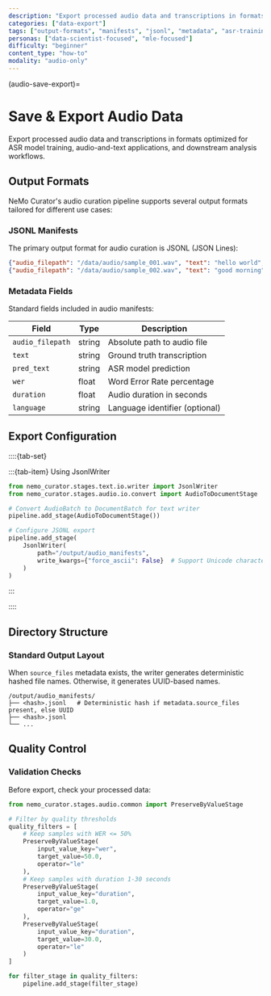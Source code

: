 ```yaml
---
description: "Export processed audio data and transcriptions in formats optimized for ASR training and multimodal applications"
categories: ["data-export"]
tags: ["output-formats", "manifests", "jsonl", "metadata", "asr-training"]
personas: ["data-scientist-focused", "mle-focused"]
difficulty: "beginner"
content_type: "how-to"
modality: "audio-only"
---
```



(audio-save-export)=

# Save & Export Audio Data

Export processed audio data and transcriptions in formats optimized for ASR model training, audio-and-text applications, and downstream analysis workflows.

## Output Formats

NeMo Curator's audio curation pipeline supports several output formats tailored for different use cases:

### JSONL Manifests

The primary output format for audio curation is JSONL (JSON Lines):

```json
{"audio_filepath": "/data/audio/sample_001.wav", "text": "hello world", "pred_text": "hello world", "wer": 0.0, "duration": 2.1}
{"audio_filepath": "/data/audio/sample_002.wav", "text": "good morning", "pred_text": "good morning", "wer": 0.0, "duration": 1.8}
```

### Metadata Fields

Standard fields included in audio manifests:

| Field | Type | Description |
|-------|------|-------------|
| `audio_filepath` | string | Absolute path to audio file |
| `text` | string | Ground truth transcription |
| `pred_text` | string | ASR model prediction |
| `wer` | float | Word Error Rate percentage |
| `duration` | float | Audio duration in seconds |
| `language` | string | Language identifier (optional) |

## Export Configuration

::::{tab-set}

:::{tab-item} Using JsonlWriter

```python
from nemo_curator.stages.text.io.writer import JsonlWriter
from nemo_curator.stages.audio.io.convert import AudioToDocumentStage

# Convert AudioBatch to DocumentBatch for text writer
pipeline.add_stage(AudioToDocumentStage())

# Configure JSONL export
pipeline.add_stage(
    JsonlWriter(
        path="/output/audio_manifests",
        write_kwargs={"force_ascii": False}  # Support Unicode characters
    )
)
```

:::

::::

## Directory Structure

### Standard Output Layout

When `source_files` metadata exists, the writer generates deterministic hashed file names. Otherwise, it generates UUID-based names.

```text
/output/audio_manifests/
├── <hash>.jsonl   # Deterministic hash if metadata.source_files present, else UUID
├── <hash>.jsonl
└── ...
```


## Quality Control

### Validation Checks

Before export, check your processed data:

```python
from nemo_curator.stages.audio.common import PreserveByValueStage

# Filter by quality thresholds
quality_filters = [
    # Keep samples with WER <= 50%
    PreserveByValueStage(
        input_value_key="wer",
        target_value=50.0,
        operator="le"
    ),
    # Keep samples with duration 1-30 seconds
    PreserveByValueStage(
        input_value_key="duration", 
        target_value=1.0,
        operator="ge"
    ),
    PreserveByValueStage(
        input_value_key="duration",
        target_value=30.0, 
        operator="le"
    )
]

for filter_stage in quality_filters:
    pipeline.add_stage(filter_stage)
```
